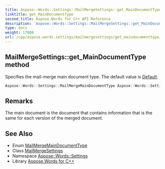 ```yaml
---
title: Aspose::Words::Settings::MailMergeSettings::get_MainDocumentType method
linktitle: get_MainDocumentType
second_title: Aspose.Words for C++ API Reference
description: 'Aspose::Words::Settings::MailMergeSettings::get_MainDocumentType method. Specifies the mail-merge main document type. The default value is Default in C++.'
type: docs
weight: 17000
url: /cpp/aspose.words.settings/mailmergesettings/get_maindocumenttype/
---
```

## MailMergeSettings::get_MainDocumentType method


Specifies the mail-merge main document type. The default value is [Default](../../mailmergemaindocumenttype/).

```cpp
Aspose::Words::Settings::MailMergeMainDocumentType Aspose::Words::Settings::MailMergeSettings::get_MainDocumentType() const
```

## Remarks


The main document is the document that contains information that is the same for each version of the merged document. 
## See Also

* Enum [MailMergeMainDocumentType](../../mailmergemaindocumenttype/)
* Class [MailMergeSettings](../)
* Namespace [Aspose::Words::Settings](../../)
* Library [Aspose.Words for C++](../../../)
